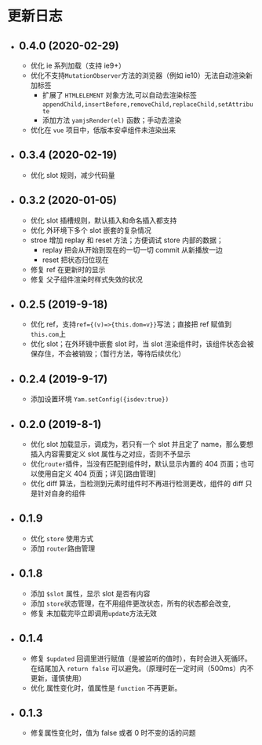 # 更新日志

- ## 0.4.0 (2020-02-29)

  - 优化 ie 系列加载（支持 ie9+）
  - 优化不支持`MutationObserver`方法的浏览器（例如 ie10）无法自动渲染新加标签
    - 扩展了 `HTMLELEMENT` 对象方法,可以自动去渲染标签 `appendChild,insertBefore,removeChild,replaceChild,setAttribute`
    - 添加方法 `yamjsRender(el)` 函数；手动去渲染
  - 优化在 `vue` 项目中，低版本安卓组件未渲染出来

  

- ## 0.3.4 (2020-02-19)

  - 优化 slot 规则，减少代码量

  

- ## 0.3.2 (2020-01-05)

  - 优化 slot 插槽规则，默认插入和命名插入都支持
  - 优化 外环境下多个 slot 嵌套的复杂情况
  - stroe 增加 replay 和 reset 方法；方便调试 store 内部的数据；
    - replay 把会从开始到现在的一切一切 commit 从新播放一边
    - reset 把状态归位现在
  - 修复 ref 在更新时的显示
  - 修复 父子组件渲染时样式失效的状况

  

- ## 0.2.5 (2019-9-18)

  - 优化 ref，支持`ref={(v)=>{this.dom=v}}`写法；直接把 ref 赋值到`this.com`上
  - 优化 slot；在外环镜中嵌套 slot 时，当 slot 渲染组件时，该组件状态会被保存住，不会被销毁；（暂行方法，等待后续优化）

  

- ## 0.2.4 (2019-9-17)

  - 添加设置环境 `Yam.setConfig({isdev:true})`

- ## 0.2.0 (2019-8-1)

  - 优化 slot 加载显示，调成为，若只有一个 slot 并且定了 name，那么要想插入内容需要定义 slot 属性与之对应，否则不予显示
  - 优化`router`插件，当没有匹配到组件时，默认显示内置的 404 页面；也可以使用自定义 404 页面；详见[路由管理]
  - 优化 diff 算法，当检测到元素时组件时不再进行检测更改，组件的 diff 只是针对自身的组件

  

- ## 0.1.9

  - 优化 `store` 使用方式
  - 添加 `router`路由管理

  

- ## 0.1.8

  - 添加 `$slot` 属性，显示 slot 是否有内容
  - 添加 `store`状态管理，在不用组件更改状态，所有的状态都会改变,
  - 修复 未加载完毕立即调用`update`方法无效

  

- ## 0.1.4

  - 修复 `$updated` 回调里进行赋值（是被监听的值时），有时会进入死循环。在结尾加入 `return false` 可以避免。（原理时在一定时间（500ms）内不更新，谨慎使用）
  - 优化 属性变化时，值属性是 `function` 不再更新。

  

- ## 0.1.3

  - 修复属性变化时，值为 false 或者 0 时不变的话的问题